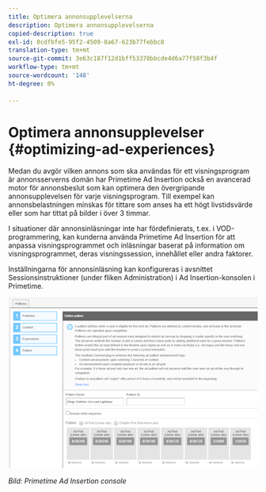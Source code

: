 ```yaml
---
title: Optimera annonsupplevelserna
description: Optimera annonsupplevelserna
copied-description: true
exl-id: 0cdfbfe5-95f2-4509-8a67-623b77febbc8
translation-type: tm+mt
source-git-commit: 3e63c187f12d1bff53370bbcde4d6a77f58f3b4f
workflow-type: tm+mt
source-wordcount: '148'
ht-degree: 0%

---
```


# Optimera annonsupplevelser {#optimizing-ad-experiences}

Medan du avgör vilken annons som ska användas för ett visningsprogram är annonsserverns domän har Primetime Ad Insertion också en avancerad motor för annonsbeslut som kan optimera den övergripande annonsupplevelsen för varje visningsprogram. Till exempel kan annonsbelastningen minskas för tittare som anses ha ett högt livstidsvärde eller som har tittat på bilder i över 3 timmar.

I situationer där annonsinläsningar inte har fördefinierats, t.ex. i VOD-programmering, kan kunderna använda Primetime Ad Insertion för att anpassa visningsprogrammet och inläsningar baserat på information om visningsprogrammet, deras visningssession, innehållet eller andra faktorer.

Inställningarna för annonsinläsning kan konfigureras i avsnittet Sessionsinstruktioner (under fliken Administration) i Ad Insertion-konsolen i Primetime.

![Konfigurera och läsa in inställningar i avsnittet Sessionsregler i konsolen Ad Insertion](/help/primetime-ad-insertion/assets/ad-insertion-console.png)

*Bild: Primetime Ad Insertion console*
